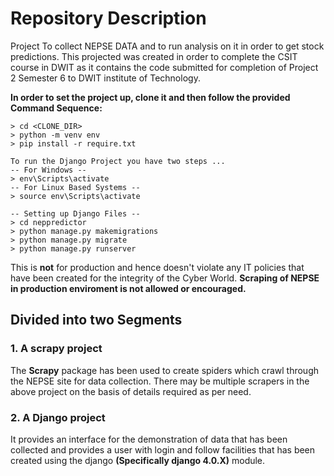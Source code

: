 # Repository Description

Project To collect NEPSE DATA and to run analysis on it in order to get stock predictions. This projected was 
created in order to complete the CSIT course in DWIT as it contains the code submitted for completion of Project 2 
Semester 6 to DWIT institute of Technology.

**In order to set the project up, clone it and then follow the provided Command Sequence:**

```
> cd <CLONE_DIR>
> python -m venv env
> pip install -r require.txt

To run the Django Project you have two steps ...
-- For Windows --
> env\Scripts\activate 
-- For Linux Based Systems --
> source env\Scripts\activate

-- Setting up Django Files --
> cd neppredictor
> python manage.py makemigrations
> python manage.py migrate
> python manage.py runserver
```

This is **not** for production and hence doesn't violate any IT policies that have been created for the integrity of 
the Cyber World. **Scraping of NEPSE in production enviroment is not allowed or encouraged.**  

## Divided into two Segments
### 1. A scrapy project
The **Scrapy** package has been used to create spiders which crawl through the NEPSE site for data collection. There 
may be multiple scrapers in the above project on the basis of details required as per need.
### 2. A Django project
It provides an interface for the demonstration of data that has been collected and provides a user with login and 
follow facilities that has been created using the django **(Specifically django 4.0.X)** module. 

